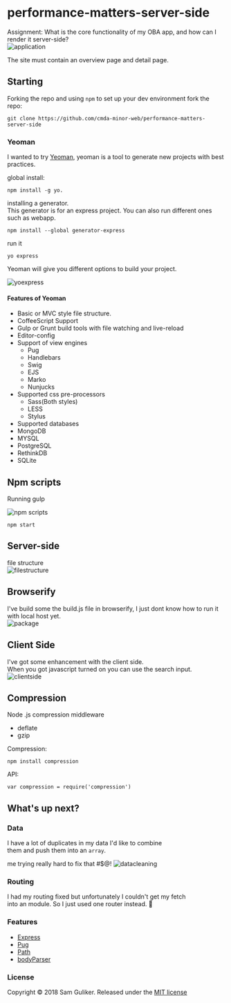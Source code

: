 # performance-matters-server-side
Assignment: What is the core functionality of my OBA app, and how can I render it server-side?  
![application](images/app.png)

The site must contain an overview page and detail page.

## Starting
Forking the repo and using `npm` to set up your dev environment
fork the repo:

```
git clone https://github.com/cmda-minor-web/performance-matters-server-side
```

### Yeoman
I wanted to try [Yeoman](http://yeoman.io/), yeoman is a tool to generate new projects with best practices.

global install:
```
npm install -g yo.
```

installing a generator.  
This generator is for an express project. You can also run different  ones such as webapp.
```
npm install --global generator-express
```
run it
```
yo express
```

Yeoman will give you different options to build your project.

![yoexpress](images/yoexpress.png)

#### Features of Yeoman
* Basic or MVC style file structure.
* CoffeeScript Support
* Gulp or Grunt build tools with file watching and live-reload
* Editor-config
* Support of view engines
  - Pug
  - Handlebars
  - Swig
  - EJS
  - Marko
  - Nunjucks
* Supported css pre-processors
  - Sass(Both styles)
  - LESS
  - Stylus
* Supported databases
* MongoDB
* MYSQL
* PostgreSQL
* RethinkDB
* SQLite

## Npm scripts
Running gulp

![npm scripts](images/npmstart.png)

```
npm start
```

## Server-side
file structure  
![filestructure](images/filestructure.png)

## Browserify
I've build some the build.js file in browserify, I just dont know
how to run it with local host yet.  
![package](images/packagejson.png)

## Client Side
I've got some enhancement with the client side.  
When you got javascript turned on you can use the search input.  
![clientside](images/clientside.png)

## Compression
Node .js compression middleware  
* deflate
* gzip

Compression:
```
npm install compression
```

API:
```
var compression = require('compression')
```

## What's up next?
### Data
I have a lot of duplicates in my data I'd like to combine  
them and push them into an `array`.

me trying really hard to fix that #$@!
![datacleaning](images/datacleaning.png)

### Routing
I had my routing fixed but unfortunately I couldn't get my fetch  
into an module. So I just used one router instead. :eyes:

### Features
* [Express](https://expressjs.com/)
* [Pug](https://pugjs.org/api/getting-started.html)
* [Path](https://nodejs.org/api/path.html)
* [bodyParser](https://github.com/expressjs/body-parser)

### License
Copyright © 2018 Sam Guliker. Released under the [MIT license](https://opensource.org/licenses/MIT)
